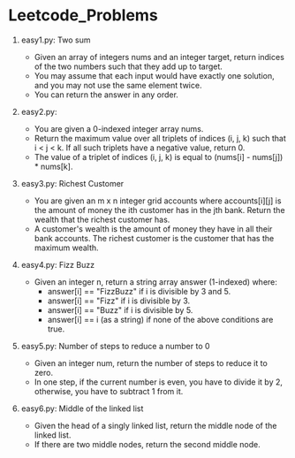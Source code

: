 # Leetcode_Problems

1. easy1.py: Two sum
    - Given an array of integers nums and an integer target, return indices of the two numbers such that they add up to target.
    - You may assume that each input would have exactly one solution, and you may not use the same element twice.
    - You can return the answer in any order.

2. easy2.py: 
    - You are given a 0-indexed integer array nums.
    - Return the maximum value over all triplets of indices (i, j, k) such that i < j < k. If all such triplets have a negative value, return 0.
    - The value of a triplet of indices (i, j, k) is equal to (nums[i] - nums[j]) * nums[k].

3. easy3.py: Richest Customer
    - You are given an m x n integer grid accounts where accounts[i][j] is the amount of money the i​​​​​​​​​​​th​​​​ customer has in the j​​​​​​​​​​​th​​​​ bank. Return the wealth that the richest customer has.
    - A customer's wealth is the amount of money they have in all their bank accounts. The richest customer is the customer that has the maximum wealth.

4. easy4.py: Fizz Buzz
    - Given an integer n, return a string array answer (1-indexed) where:
        - answer[i] == "FizzBuzz" if i is divisible by 3 and 5.
        - answer[i] == "Fizz" if i is divisible by 3.
        - answer[i] == "Buzz" if i is divisible by 5.
        - answer[i] == i (as a string) if none of the above conditions are true.

5. easy5.py: Number of steps to reduce a number to 0
    - Given an integer num, return the number of steps to reduce it to zero.
    - In one step, if the current number is even, you have to divide it by 2, otherwise, you have to subtract 1 from it.

6. easy6.py: Middle of the linked list
    - Given the head of a singly linked list, return the middle node of the linked list.
    - If there are two middle nodes, return the second middle node.